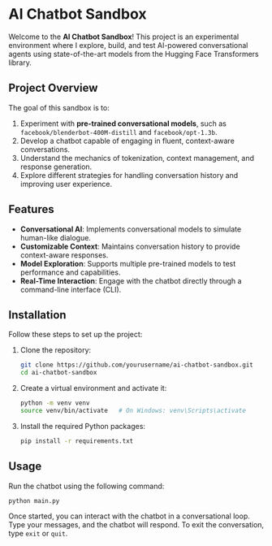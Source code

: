 # AI Chatbot Sandbox

Welcome to the **AI Chatbot Sandbox**! This project is an experimental environment where I explore, build, and test AI-powered conversational agents using state-of-the-art models from the Hugging Face Transformers library.

## Project Overview

The goal of this sandbox is to:

1. Experiment with **pre-trained conversational models**, such as `facebook/blenderbot-400M-distill` and `facebook/opt-1.3b`.
2. Develop a chatbot capable of engaging in fluent, context-aware conversations.
3. Understand the mechanics of tokenization, context management, and response generation.
4. Explore different strategies for handling conversation history and improving user experience.

## Features

- **Conversational AI**: Implements conversational models to simulate human-like dialogue.
- **Customizable Context**: Maintains conversation history to provide context-aware responses.
- **Model Exploration**: Supports multiple pre-trained models to test performance and capabilities.
- **Real-Time Interaction**: Engage with the chatbot directly through a command-line interface (CLI).

## Installation

Follow these steps to set up the project:

1. Clone the repository:
   ```bash
   git clone https://github.com/yourusername/ai-chatbot-sandbox.git
   cd ai-chatbot-sandbox
   ```

2. Create a virtual environment and activate it:
   ```bash
   python -m venv venv
   source venv/bin/activate   # On Windows: venv\Scripts\activate
   ```

3. Install the required Python packages:
   ```bash
   pip install -r requirements.txt
   ```

## Usage

Run the chatbot using the following command:

```bash
python main.py
```

Once started, you can interact with the chatbot in a conversational loop. Type your messages, and the chatbot will respond. To exit the conversation, type `exit` or `quit`.

